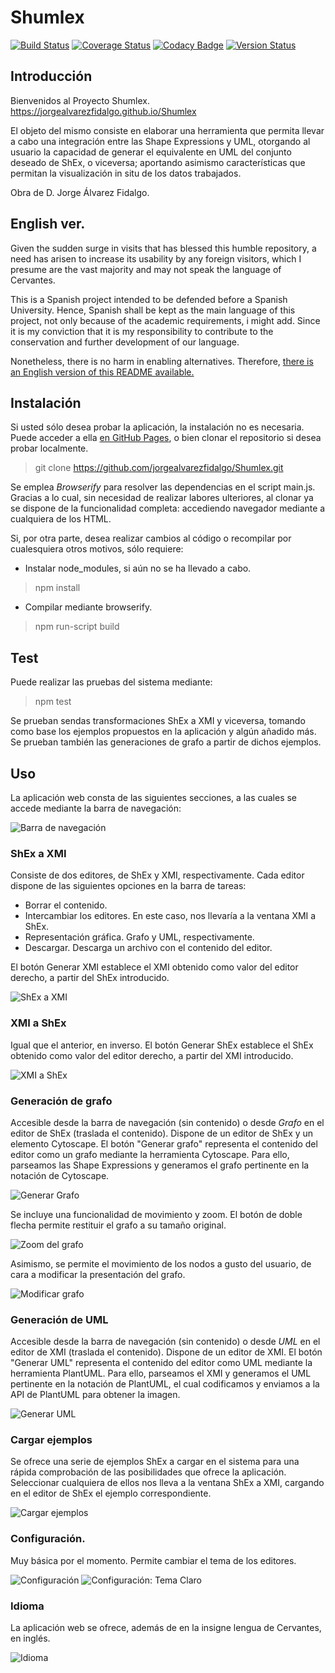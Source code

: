 # Shumlex
[![Build Status](https://travis-ci.org/jorgealvarezfidalgo/Shumlex.svg?branch=master)](https://travis-ci.org/jorgealvarezfidalgo/Shumlex)
[![Coverage Status](https://coveralls.io/repos/github/jorgealvarezfidalgo/Shumlex/badge.svg?branch=master)](https://coveralls.io/github/jorgealvarezfidalgo/Shumlex?branch=master)
[![Codacy Badge](https://api.codacy.com/project/badge/Grade/f7a79a92342844138f7fa6f8095f12a7)](https://app.codacy.com/manual/jorgealvarezfidalgo/Shumlex?utm_source=github.com&utm_medium=referral&utm_content=jorgealvarezfidalgo/Shumlex&utm_campaign=Badge_Grade_Dashboard)
[![Version Status](https://img.shields.io/badge/version-1.0.2-green.svg)](https://jorgealvarezfidalgo.github.io/Shumlex/)

## Introducción
Bienvenidos al Proyecto Shumlex. 
https://jorgealvarezfidalgo.github.io/Shumlex

El objeto del mismo consiste en elaborar una herramienta que permita llevar a cabo una integración entre las Shape Expressions y UML, otorgando al usuario la capacidad de generar el equivalente en UML del conjunto deseado de ShEx, o viceversa; aportando asimismo características que permitan la visualización in situ de los datos trabajados.

Obra de D. Jorge Álvarez Fidalgo.

## English ver.

Given the sudden surge in visits that has blessed this humble repository, a need has arisen to increase its usability by any foreign visitors, which I presume are the vast majority and may not speak the language of Cervantes.

This is a Spanish project intended to be defended before a Spanish University. Hence, Spanish shall be kept as the main language of this project, not only because of the academic requirements, i might add. Since it is my conviction that it is my responsibility to contribute to the conservation and further development of our language.

Nonetheless, there is no harm in enabling alternatives. Therefore, [there is an English version of this README available.](https://github.com/jorgealvarezfidalgo/Shumlex/blob/master/README_EN.md)

## Instalación

Si usted sólo desea probar la aplicación, la instalación no es necesaria. Puede acceder a ella  [en GitHub Pages](https://jorgealvarezfidalgo.github.io/Shumlex), o bien clonar el repositorio si desea probar localmente.
> git clone https://github.com/jorgealvarezfidalgo/Shumlex.git

Se emplea _Browserify_ para resolver las dependencias en el script main.js. Gracias a lo cual, sin necesidad de realizar labores ulteriores, al clonar ya se dispone de la funcionalidad completa: accediendo navegador mediante a cualquiera de los HTML.

Si, por otra parte, desea realizar cambios al código o recompilar por cualesquiera otros motivos, sólo requiere:

* Instalar node_modules, si aún no se ha llevado a cabo.
> npm install

* Compilar mediante browserify.
> npm run-script build

## Test

Puede realizar las pruebas del sistema mediante:
> npm test

Se prueban sendas transformaciones ShEx a XMI y viceversa, tomando como base los ejemplos propuestos en la aplicación y algún añadido más. Se prueban también las generaciones de grafo a partir de dichos ejemplos.

## Uso

La aplicación web consta de las siguientes secciones, a las cuales se accede mediante la barra de navegación:

![Barra de navegación](https://github.com/jorgealvarezfidalgo/Shumlex/blob/master/docs/img/navbar.PNG)

### ShEx a XMI
Consiste de dos editores, de ShEx y XMI, respectivamente. Cada editor dispone de las siguientes opciones en la barra de tareas:
* Borrar el contenido.
* Intercambiar los editores. En este caso, nos llevaría a la ventana XMI a ShEx.
* Representación gráfica. Grafo y UML, respectivamente.
* Descargar. Descarga un archivo con el contenido del editor.

El botón Generar XMI establece el XMI obtenido como valor del editor derecho, a partir del ShEx introducido.


![ShEx a XMI](https://github.com/jorgealvarezfidalgo/Shumlex/blob/master/docs/img/shexxmi.PNG)

### XMI a ShEx
Igual que el anterior, en inverso. 
El botón Generar ShEx establece el ShEx obtenido como valor del editor derecho, a partir del XMI introducido.


![XMI a ShEx](https://github.com/jorgealvarezfidalgo/Shumlex/blob/master/docs/img/xmishex.PNG)

### Generación de grafo
Accesible desde la barra de navegación (sin contenido) o desde _Grafo_ en el editor de ShEx (traslada el contenido).
Dispone de un editor de ShEx y un elemento Cytoscape.
El botón "Generar grafo" representa el contenido del editor como un grafo mediante la herramienta Cytoscape. Para ello, parseamos las Shape Expressions y generamos el grafo pertinente en la notación de Cytoscape.

![Generar Grafo](https://github.com/jorgealvarezfidalgo/Shumlex/blob/master/docs/img/grafo1.PNG)

Se incluye una funcionalidad de movimiento y zoom. El botón de doble flecha permite restituir el grafo a su tamaño original.

![Zoom del grafo](https://github.com/jorgealvarezfidalgo/Shumlex/blob/master/docs/img/grafo2.PNG)

Asimismo, se permite el movimiento de los nodos a gusto del usuario, de cara a modificar la presentación del grafo.

![Modificar grafo](https://github.com/jorgealvarezfidalgo/Shumlex/blob/master/docs/img/grafo3.PNG)

### Generación de UML
Accesible desde la barra de navegación (sin contenido) o desde _UML_ en el editor de XMI (traslada el contenido).
Dispone de un editor de XMI.
El botón "Generar UML" representa el contenido del editor como UML mediante la herramienta PlantUML. Para ello, parseamos el XMI y generamos el UML pertinente en la notación de PlantUML, el cual codificamos y enviamos a la API de PlantUML para obtener la imagen.

![Generar UML](https://github.com/jorgealvarezfidalgo/Shumlex/blob/master/docs/img/uml.PNG)

### Cargar ejemplos
Se ofrece una serie de ejemplos ShEx a cargar en el sistema para una rápida comprobación de las posibilidades que ofrece la aplicación. Seleccionar cualquiera de ellos nos lleva a la ventana ShEx a XMI, cargando en el editor de ShEx el ejemplo correspondiente.

![Cargar ejemplos](https://github.com/jorgealvarezfidalgo/Shumlex/blob/master/docs/img/Ejemplos.PNG)

### Configuración.
Muy básica por el momento. Permite cambiar el tema de los editores.

![Configuración](https://github.com/jorgealvarezfidalgo/Shumlex/blob/master/docs/img/conf1.PNG)
![Configuración: Tema Claro](https://github.com/jorgealvarezfidalgo/Shumlex/blob/master/docs/img/conf2.PNG)

### Idioma
La aplicación web se ofrece, además de en la insigne lengua de Cervantes, en inglés.

![Idioma](https://github.com/jorgealvarezfidalgo/Shumlex/blob/master/docs/img/idioma.PNG)

